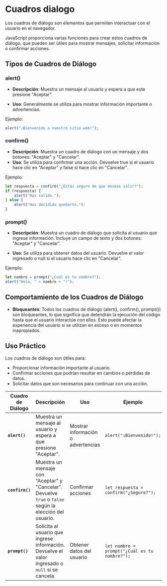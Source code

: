 # Cuadros dialogo   

Los cuadros de diálogo son elementos que permiten interactuar con el usuario en el navegador. 

JavaScript proporciona varias funciones para crear estos cuadros de diálogo, que pueden ser útiles para mostrar mensajes, solicitar información o confirmar acciones.

## Tipos de Cuadros de Diálogo

### alert()

- **Descripción**: Muestra un mensaje al usuario y espera a que este presione "Aceptar".

- **Uso**: Generalmente se utiliza para mostrar información importante o advertencias.

Ejemplo:

```javascript
alert("¡Bienvenido a nuestro sitio web!");
```

### confirm()

- **Descripción**: Muestra un cuadro de diálogo con un mensaje y dos botones: "Aceptar" y "Cancelar".
- **Uso**: Se utiliza para confirmar una acción. Devuelve true si el usuario hace clic en "Aceptar" y false si hace clic en "Cancelar".

Ejemplo:

```javascript
let respuesta = confirm("¿Estás seguro de que deseas salir?");
if (respuesta) {
    alert("Has salido.");
} else {
    alert("Has decidido quedarte.");
}
```

### prompt()

- **Descripción**: Muestra un cuadro de diálogo que solicita al usuario que ingrese información. Incluye un campo de texto y dos botones: "Aceptar" y "Cancelar".

- **Uso**: Se utiliza para obtener datos del usuario. Devuelve el valor ingresado o null si el usuario hace clic en "Cancelar".

Ejemplo:

```javascript
let nombre = prompt("¿Cuál es tu nombre?");
alert("Hola, " + nombre + "!");
```

## Comportamiento de los Cuadros de Diálogo

- **Bloqueantes**: Todos los cuadros de diálogo (alert(), confirm(), prompt()) son bloqueantes, lo que significa que detendrán la ejecución del código hasta que el usuario interactúe con ellos. Esto puede afectar la experiencia del usuario si se utilizan en exceso o en momentos inapropiados.

## Uso Práctico

Los cuadros de diálogo son útiles para:

- Proporcionar información importante al usuario.
- Confirmar acciones que podrían resultar en cambios o pérdidas de datos.
- Solicitar datos que son necesarios para continuar con una acción.

| Cuadro de Diálogo | Descripción                                                                                           | Uso                                      | Ejemplo                                             |
|--------------------|-------------------------------------------------------------------------------------------------------|------------------------------------------|-----------------------------------------------------|
| **`alert()`**      | Muestra un mensaje al usuario y espera a que presione "Aceptar".                                   | Mostrar información o advertencias      | `alert("¡Bienvenido!");`                           |
| **`confirm()`**    | Muestra un mensaje con "Aceptar" y "Cancelar". Devuelve `true` o `false` según la elección del usuario. | Confirmar acciones                     | `let respuesta = confirm("¿Seguro?");`             |
| **`prompt()`**     | Solicita al usuario que ingrese información. Devuelve el valor ingresado o `null` si se cancela.    | Obtener datos del usuario                | `let nombre = prompt("¿Cuál es tu nombre?");`     |
